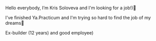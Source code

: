 Hello everybody, I’m Kris Soloveva and I'm looking for a job!)👋 

I've finished Ya.Practicum and I'm trying so hard to find the job of my dreams💞️

Ex-builder (12 years) and good employee)
